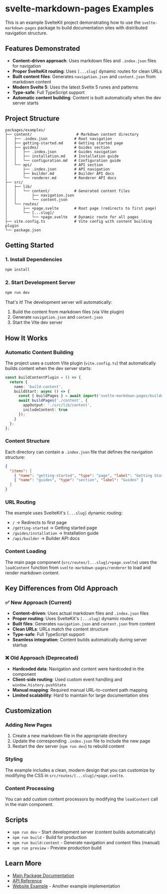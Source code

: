 # svelte-markdown-pages Examples

This is an example SvelteKit project demonstrating how to use the `svelte-markdown-pages` package to build documentation sites with distributed navigation structure.

## Features Demonstrated

- **Content-driven approach**: Uses markdown files and `.index.json` files for navigation
- **Proper SvelteKit routing**: Uses `[...slug]` dynamic routes for clean URLs
- **Built content files**: Generates `navigation.json` and `content.json` from markdown content
- **Modern Svelte 5**: Uses the latest Svelte 5 runes and patterns
- **Type-safe**: Full TypeScript support
- **Automatic content building**: Content is built automatically when the dev server starts

## Project Structure

```
packages/examples/
├── content/                    # Markdown content directory
│   ├── .index.json            # Root navigation
│   ├── getting-started.md     # Getting started page
│   ├── guides/                # Guides section
│   │   ├── .index.json        # Guides navigation
│   │   ├── installation.md    # Installation guide
│   │   └── configuration.md   # Configuration guide
│   └── api/                   # API section
│       ├── .index.json        # API navigation
│       ├── builder.md         # Builder API docs
│       └── renderer.md        # Renderer API docs
├── src/
│   ├── lib/
│   │   └── content/           # Generated content files
│   │       ├── navigation.json
│   │       └── content.json
│   └── routes/
│       ├── +page.svelte       # Root page (redirects to first page)
│       └── [...slug]/
│           └── +page.svelte   # Dynamic route for all pages
├── vite.config.ts             # Vite config with content building plugin
└── package.json
```

## Getting Started

### 1. Install Dependencies

```bash
npm install
```

### 2. Start Development Server

```bash
npm run dev
```

That's it! The development server will automatically:
1. Build the content from markdown files (via Vite plugin)
2. Generate `navigation.json` and `content.json`
3. Start the Vite dev server

## How It Works

### Automatic Content Building

The project uses a custom Vite plugin (`vite.config.ts`) that automatically builds content when the dev server starts:

```typescript
const buildContentPlugin = () => {
  return {
    name: 'build-content',
    buildStart: async () => {
      const { buildPages } = await import('svelte-markdown-pages/builder');
      await buildPages('./content', {
        appOutput: './src/lib/content',
        includeContent: true
      });
    }
  };
};
```

### Content Structure

Each directory can contain a `.index.json` file that defines the navigation structure:

```json
{
  "items": [
    { "name": "getting-started", "type": "page", "label": "Getting Started" },
    { "name": "guides", "type": "section", "label": "Guides" }
  ]
}
```

### URL Routing

The example uses SvelteKit's `[...slug]` dynamic routing:

- `/` → Redirects to first page
- `/getting-started` → Getting started page
- `/guides/installation` → Installation guide
- `/api/builder` → Builder API docs

### Content Loading

The main page component (`src/routes/[...slug]/+page.svelte`) uses the `loadContent` function from `svelte-markdown-pages/renderer` to load and render markdown content.

## Key Differences from Old Approach

### ✅ New Approach (Current)
- **Content-driven**: Uses actual markdown files and `.index.json` files
- **Proper routing**: Uses SvelteKit's `[...slug]` dynamic routes
- **Built files**: Generates `navigation.json` and `content.json` from content
- **Clean URLs**: URLs match the content structure
- **Type-safe**: Full TypeScript support
- **Seamless integration**: Content builds automatically during server startup

### ❌ Old Approach (Deprecated)
- **Hardcoded data**: Navigation and content were hardcoded in the component
- **Client-side routing**: Used custom event handling and `window.history.pushState`
- **Manual mapping**: Required manual URL-to-content path mapping
- **Limited scalability**: Hard to maintain for large documentation sites

## Customization

### Adding New Pages

1. Create a new markdown file in the appropriate directory
2. Update the corresponding `.index.json` file to include the new page
3. Restart the dev server (`npm run dev`) to rebuild content

### Styling

The example includes a clean, modern design that you can customize by modifying the CSS in `src/routes/[...slug]/+page.svelte`.

### Content Processing

You can add custom content processors by modifying the `loadContent` call in the main component.

## Scripts

- `npm run dev` - Start development server (content builds automatically)
- `npm run build` - Build for production
- `npm run build:content` - Generate navigation and content files (manual)
- `npm run preview` - Preview production build

## Learn More

- [Main Package Documentation](../../README.md)
- [API Reference](../../docs/api/)
- [Website Example](../website/) - Another example implementation
